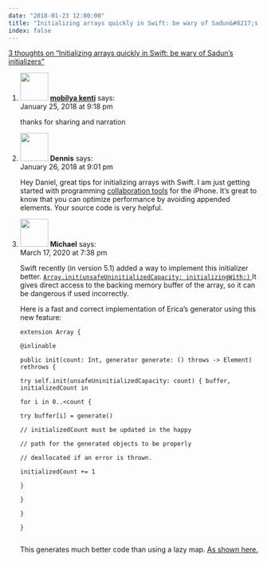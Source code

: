 ```yaml
---
date: "2018-01-23 12:00:00"
title: "Initializing arrays quickly in Swift: be wary of Sadun&#8217;s initializers"
index: false
---
```


[3 thoughts on &ldquo;Initializing arrays quickly in Swift: be wary of Sadun&#8217;s initializers&rdquo;](/lemire/blog/2018/01-23-initializing-arrays-quickly-in-swift-be-wary-of-seduns-initializers)

<ol class="comment-list">
<li id="comment-295619" class="comment even thread-even depth-1">
<div class="comment-author vcard">
<img alt src="https://secure.gravatar.com/avatar/7a98e174ca52f696ac788f3460cdae59?s=56&#038;d=mm&#038;r=g" srcset="https://secure.gravatar.com/avatar/7a98e174ca52f696ac788f3460cdae59?s=112&#038;d=mm&#038;r=g 2x" class="avatar avatar-56 photo" height="56" width="56" decoding="async" /> <b class="fn"><a href="http://mobilyakenti.com" class="url" rel="ugc external nofollow">mobilya kenti</a></b> <span class="says">says:</span> </div>
<div class="comment-metadata"><time datetime="2018-01-25T21:18:13+00:00">January 25, 2018 at 9:18 pm</time></a> </div>
<div class="comment-content">
<p>thanks for sharing and narration</p>
</div>
</li>
<li id="comment-295659" class="comment odd alt thread-odd thread-alt depth-1">
<div class="comment-author vcard">
<img alt src="https://secure.gravatar.com/avatar/a623be7f5b198878ff90eda8646b7daa?s=56&#038;d=mm&#038;r=g" srcset="https://secure.gravatar.com/avatar/a623be7f5b198878ff90eda8646b7daa?s=112&#038;d=mm&#038;r=g 2x" class="avatar avatar-56 photo" height="56" width="56" decoding="async" /> <b class="fn">Dennis</b> <span class="says">says:</span> </div>
<div class="comment-metadata"><time datetime="2018-01-26T21:01:26+00:00">January 26, 2018 at 9:01 pm</time></a> </div>
<div class="comment-content">
<p>Hey Daniel, great tips for initializing arrays with Swift. I am just getting started with programming <a href="http://www.thedigitalbridges.com/5-top-signs-that-you-need-cloud-collaboration-tools/" rel="nofollow">collaboration tools</a> for the iPhone. It&rsquo;s great to know that you can optimize performance by avoiding appended elements. Your source code is very helpful.</p>
</div>
</li>
<li id="comment-496676" class="comment even thread-even depth-1">
<div class="comment-author vcard">
<img alt src="https://secure.gravatar.com/avatar/ba330e4a4bcef42c1c8251dc8688caad?s=56&#038;d=mm&#038;r=g" srcset="https://secure.gravatar.com/avatar/ba330e4a4bcef42c1c8251dc8688caad?s=112&#038;d=mm&#038;r=g 2x" class="avatar avatar-56 photo" height="56" width="56" loading="lazy" decoding="async" /> <b class="fn">Michael</b> <span class="says">says:</span> </div>
<div class="comment-metadata"><time datetime="2020-03-17T19:38:56+00:00">March 17, 2020 at 7:38 pm</time></a> </div>
<div class="comment-content">
<p>Swift recently (in version 5.1) added a way to implement this initializer better. <a href="https://developer.apple.com/documentation/swift/array/3200717-init" rel="nofollow ugc"><code>Array.init(unsafeUninitializedCapacity: initializingWith:)</code> </a> It gives direct access to the backing memory buffer of the array, so it can be dangerous if used incorrectly.</p>
<p>Here is a fast and correct implementation of Erica&rsquo;s generator using this new feature:</p>
<p><code>extension Array {<br/>
@inlinable<br/>
public init(count: Int, generator generate: () throws -&gt; Element) rethrows {<br/>
try self.init(unsafeUninitializedCapacity: count) { buffer, initializedCount in<br/>
for i in 0..&lt;count {<br/>
try buffer[i] = generate()<br/>
// initializedCount must be updated in the happy<br/>
// path for the generated objects to be properly<br/>
// deallocated if an error is thrown.<br/>
initializedCount += 1<br/>
}<br/>
}<br/>
}<br/>
}<br/>
</code></p>
<p>This generates much better code than using a lazy map. <a href="https://godbolt.org/z/dSW_wM" rel="nofollow ugc">As shown here.</a></p>
</div>
</li>
</ol>
